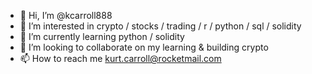- 👋 Hi, I’m @kcarroll888
- 👀 I’m interested in crypto / stocks / trading / r / python / sql / solidity
- 🌱 I’m currently learning python / solidity
- 💞️ I’m looking to collaborate on my learning & building crypto
- 📫 How to reach me kurt.carroll@rocketmail.com

<!---
kcarroll888/kcarroll888 is a ✨ special ✨ repository because its `README.md` (this file) appears on your GitHub profile.
You can click the Preview link to take a look at your changes.
--->
